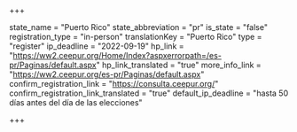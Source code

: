 +++

state_name = "Puerto Rico"
state_abbreviation = "pr"
is_state = "false"
registration_type = "in-person"
translationKey = "Puerto Rico"
type = "register"
ip_deadline = "2022-09-19"
hp_link = "https://ww2.ceepur.org/Home/Index?aspxerrorpath=/es-pr/Paginas/default.aspx"
hp_link_translated = "true"
more_info_link = "https://ww2.ceepur.org/es-pr/Paginas/default.aspx"
confirm_registration_link = "https://consulta.ceepur.org/"
confirm_registration_link_translated = "true"
default_ip_deadline = "hasta 50 días antes del día de las elecciones"

+++